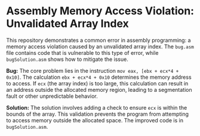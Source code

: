 # Assembly Memory Access Violation: Unvalidated Array Index

This repository demonstrates a common error in assembly programming: a memory access violation caused by an unvalidated array index.  The `bug.asm` file contains code that is vulnerable to this type of error, while `bugSolution.asm` shows how to mitigate the issue.

**Bug:** The core problem lies in the instruction `mov eax, [ebx + ecx*4 + 0x10]`. The calculation `ebx + ecx*4 + 0x10` determines the memory address to access. If `ecx` (the array index) is too large, this calculation can result in an address outside the allocated memory region, leading to a segmentation fault or other unpredictable behavior.

**Solution:**  The solution involves adding a check to ensure `ecx` is within the bounds of the array. This validation prevents the program from attempting to access memory outside the allocated space. The improved code is in `bugSolution.asm`.